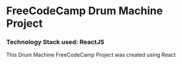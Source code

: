 # FreeCodeCamp Drum Machine Project
### Technology Stack used: ReactJS


This Drum Machine FreeCodeCamp Project was created using React

